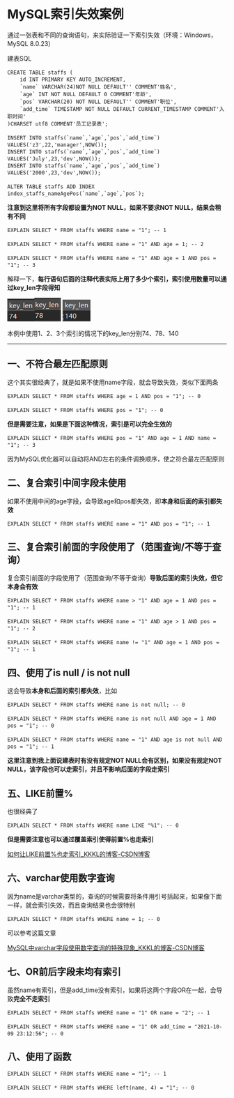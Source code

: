 # MySQL索引失效案例

通过一张表和不同的查询语句，来实际验证一下索引失效（环境：Windows，MySQL 8.0.23）

建表SQL

```
CREATE TABLE staffs (
    id INT PRIMARY KEY AUTO_INCREMENT,
    `name` VARCHAR(24)NOT NULL DEFAULT'' COMMENT'姓名',
    `age` INT NOT NULL DEFAULT 0 COMMENT'年龄',
    `pos` VARCHAR(20) NOT NULL DEFAULT'' COMMENT'职位',
    `add_time` TIMESTAMP NOT NULL DEFAULT CURRENT_TIMESTAMP COMMENT'入职时间'
)CHARSET utf8 COMMENT'员工记录表';

INSERT INTO staffs(`name`,`age`,`pos`,`add_time`) VALUES('z3',22,'manager',NOW());
INSERT INTO staffs(`name`,`age`,`pos`,`add_time`) VALUES('July',23,'dev',NOW());
INSERT INTO staffs(`name`,`age`,`pos`,`add_time`) VALUES('2000',23,'dev',NOW());

ALTER TABLE staffs ADD INDEX index_staffs_nameAgePos(`name`,`age`,`pos`);
```

**注意到这里将所有字段都设置为NOT NULL，如果不要求NOT NULL，结果会稍有不同**

  

```
EXPLAIN SELECT * FROM staffs WHERE name = "1"; -- 1

EXPLAIN SELECT * FROM staffs WHERE name = "1" AND age = 1; -- 2

EXPLAIN SELECT * FROM staffs WHERE name = "1" AND age = 1 AND pos = "1"; -- 3
```

解释一下，**每行语句后面的注释代表实际上用了多少个索引，索引使用数量可以通过key_len字段得知**

![](https://raw.githubusercontent.com/KKKLxxx/img-host/master/20211009232508798.png)![](https://raw.githubusercontent.com/KKKLxxx/img-host/master/20211009232521896.png) ![](https://raw.githubusercontent.com/KKKLxxx/img-host/master/20211009232530149.png) 

本例中使用1、2、3个索引的情况下的key_len分别74、78、140

* * *

一、不符合最左匹配原则
-----------

这个其实很经典了，就是如果不使用name字段，就会导致失效，类似下面两条

```
EXPLAIN SELECT * FROM staffs WHERE age = 1 AND pos = "1"; -- 0

EXPLAIN SELECT * FROM staffs WHERE pos = "1"; -- 0
```

**但是需要注意，如果是下面这种情况，索引是可以完全生效的**

```
EXPLAIN SELECT * FROM staffs WHERE pos = "1" AND age = 1 AND name = "1"; -- 3
```

因为MySQL优化器可以自动将AND左右的条件调换顺序，使之符合最左匹配原则

二、复合索引中间字段未使用
-------------

如果不使用中间的age字段，会导致age和pos都失效，即**本身和后面的索引都失效**

```
EXPLAIN SELECT * FROM staffs WHERE name = "1" AND pos = "1"; -- 1
```

三、复合索引前面的字段使用了（范围查询/不等于查询）
--------------------------

复合索引前面的字段使用了（范围查询/不等于查询）**导致后面的索引失效，但它本身会有效**

```
EXPLAIN SELECT * FROM staffs WHERE name > "1" AND age = 1 AND pos = "1"; -- 1

EXPLAIN SELECT * FROM staffs WHERE name = "1" AND age > 1 AND pos = "1"; -- 2

EXPLAIN SELECT * FROM staffs WHERE name != "1" AND age = 1 AND pos = "1"; -- 1
```

四、使用了is null / is not null
--------------------------

这会导致**本身和后面的索引都失效**，比如

```
EXPLAIN SELECT * FROM staffs WHERE name is not null; -- 0

EXPLAIN SELECT * FROM staffs WHERE name is not null AND age = 1 AND pos = "1"; -- 0

EXPLAIN SELECT * FROM staffs WHERE name = "1" AND age is not null AND pos = "1"; -- 1
```

**这里注意到我上面说建表时有没有规定NOT NULL会有区别，如果没有规定NOT NULL，该字段也可以走索引，并且不影响后面的字段走索引**

五、LIKE前置%
---------

也很经典了

```
EXPLAIN SELECT * FROM staffs WHERE name LIKE "%1"; -- 0
```

**但是需要注意也可以通过覆盖索引使得前置%也走索引**

[如何让LIKE前置%也走索引_KKKL的博客-CSDN博客](https://blog.csdn.net/qq_45404693/article/details/120694101 "如何让LIKE前置%也走索引_KKKL的博客-CSDN博客")

六、varchar使用数字查询
---------------

因为name是varchar类型的，查询的时候需要将条件用引号括起来，如果像下面一样，就会索引失效，而且查询结果也会很特别

```
EXPLAIN SELECT * FROM staffs WHERE name = 1; -- 0
```

可以参考这篇文章

[MySQL中varchar字段使用数字查询的特殊现象_KKKL的博客-CSDN博客](https://blog.csdn.net/qq_45404693/article/details/120630862 "MySQL中varchar字段使用数字查询的特殊现象_KKKL的博客-CSDN博客")

七、OR前后字段未均有索引
-------------

虽然name有索引，但是add_time没有索引，如果将这两个字段OR在一起，会导致**完全不走索引**

```
EXPLAIN SELECT * FROM staffs WHERE name = "1" OR name = "2"; -- 1

EXPLAIN SELECT * FROM staffs WHERE name = "1" OR add_time = "2021-10-09 23:12:56"; -- 0
```

**八、使用了函数**
-----------

```
EXPLAIN SELECT * FROM staffs WHERE name = "1"; -- 1

EXPLAIN SELECT * FROM staffs WHERE left(name, 4) = "1"; -- 0
```